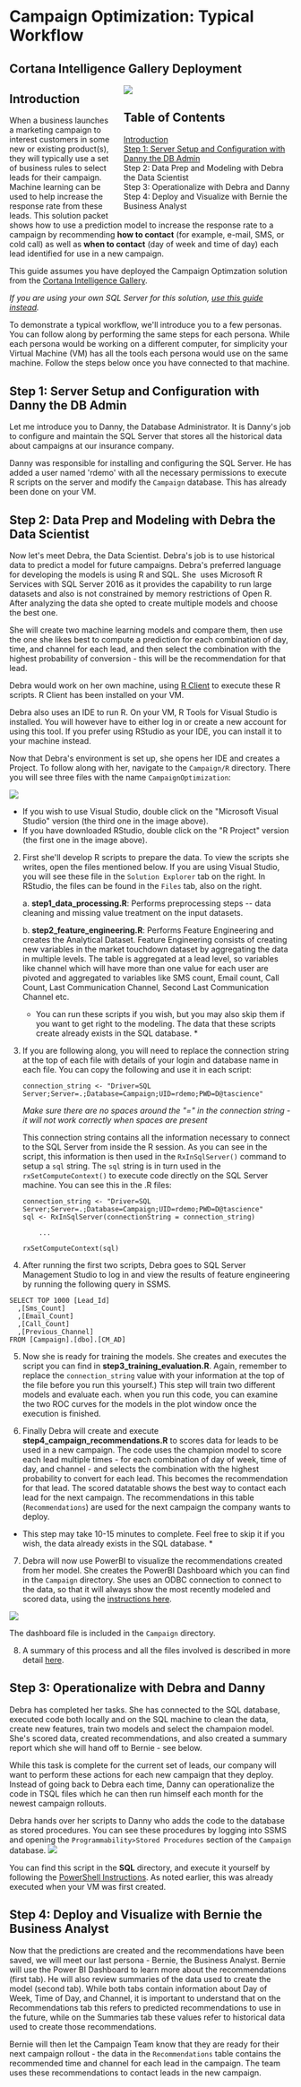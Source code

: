 <h1>Campaign Optimization:
Typical Workflow </h1>
<h2> Cortana Intelligence Gallery Deployment</h2>

<div style="width:300px; float:right; padding-left:20px">
<img src="../Images/management.png" >
<h2>Table of Contents</h2>
<ul style=" list-style-type:none; padding:0; margin-left:0px;">
<li><a href="#introduction">Introduction</a></li>
<li><a href="#step1">Step 1: Server Setup and Configuration with Danny the DB Admin</a></li>
<li><a hrf="#step2">Step 2: Data Prep and Modeling with Debra the Data Scientist</a></li>
<li><a hrf="#>step3">Step 3: Operationalize with Debra and Danny</a></li>
<li><a hrf="#step4">Step 4: Deploy and Visualize with Bernie the Business Analyst </a></li>
</div>

## Introduction
When a business launches a marketing campaign to interest customers in some new or existing product(s), they will typically use  a set of  business rules to select leads for their campaign.  Machine learning can be used to help increase the response rate from these leads.   This solution packet shows how to use a prediction model to increase the response rate to a campaign by recommending  **how to contact** (for example, e-mail, SMS, or cold call) as well as **when to contact** (day of week and time of day) each lead identified for use in a new campaign.

This guide assumes you have deployed the Campaign Optimzation solution from the [Cortana Intelligence Gallery](https://gallery.cortanaintelligence.com/Solution/e992f8c1b29f4df897301d11796f9e7c). 

*If you are using your own SQL Server for this solution, [use this guide instead](Typical_Workflow.md).*

To demonstrate a typical workflow, we'll introduce you to a few personas.  You can follow along by performing the same steps for each persona.  While each persona would be working on a different computer, for simplicity your Virtual Machine (VM) has all the tools each persona would use on the same machine.  Follow the steps below once you have connected to that machine.

 <a name="step1" id="step1"></a>
## Step 1: Server Setup and Configuration with Danny the DB Admin

Let me introduce you to  Danny, the Database Administrator. It is Danny's job to configure and maintain the SQL Server that stores all the historical data about campaigns at our insurance company.  

Danny was responsible for installing and configuring the SQL Server.  He has added a user named 'rdemo' with all the necessary permissions to execute R scripts on the server and modify the `Campaign` database.  This has already been done on your VM.

 <a name="step2" id="step2"></a>
## Step 2: Data Prep and Modeling with Debra the Data Scientist

Now let's meet Debra, the Data Scientist. Debra's job is to use historical data to predict a model for future campaigns. Debra's preferred language for developing the models is using R and SQL. She  uses Microsoft R Services with SQL Server 2016 as it provides the capability to run large datasets and also is not constrained by memory restrictions of Open R.  After analyzing the data she opted to create multiple models and choose the best one.  

She will create two machine learning models and compare them, then use the one she likes best to compute a prediction for each combination of day, time, and channel for each lead, and then select the combination with the highest probability of conversion - this will be the recommendation for that lead.  

Debra would work on her own machine, using  [R Client](https://msdn.microsoft.com/en-us/microsoft-r/install-r-client-windows) to execute these R scripts. R Client has been installed on your VM.

Debra also uses an IDE to run R.  On your VM, R Tools for Visual Studio is installed.  You will however have to either log in or create a new account for using this tool.  If you prefer using RStudio as your IDE, you can install it to your machine instead.


Now that Debra's environment is set up, she  opens her IDE and creates a Project.  To follow along with her, navigate to the `Campaign/R` directory.  There you will see three files with the name `CampaignOptimization`:

<img src="../Images/project.png">


* If you wish to use Visual Studio, double click on the "Microsoft Visual Studio" version (the third one in the image above).
* If you have downloaded RStudio, double click on the "R Project" version (the first one in the image above).


2.  First she'll develop R scripts to prepare the data.  To view the scripts she writes, open the files mentioned below.  If you are using Visual Studio, you will see these file in the `Solution Explorer` tab on the right.  In RStudio, the files can be found in the `Files` tab, also on the right.



    a.	**step1_data_processing.R**:  Performs preprocessing steps -- data cleaning and missing value treatment on the input datasets. 

    b.	**step2_feature_engineering.R**:  Performs Feature Engineering and creates the Analytical Dataset.   Feature Engineering consists of creating new variables in the market touchdown dataset by aggregating the data in multiple levels.  The table is aggregated at a lead level, so variables like channel which will have more than one value for each user are pivoted and aggregated to variables like SMS count, Email count, Call Count, Last Communication Channel, Second Last Communication Channel etc.
    
    * You can run these scripts if you wish, but you may also skip them if you want to get right to the modeling.  The data that these scripts create already exists in the SQL database. * 

3.  If you are following along, you will need to replace the connection string at the top of each file with details of your login and database name in each file.  You can copy the following and use it in each script:
   
    ```
    connection_string <- "Driver=SQL Server;Server=.;Database=Campaign;UID=rdemo;PWD=D@tascience"
    ```

    *Make sure there are no spaces around the "=" in the connection string - it will not work correctly when spaces are present*

    This connection string contains all the information necessary to connect to the SQL Server from inside the R session. As you can see in the script, this information is then used in the `RxInSqlServer()` command to setup a `sql` string.  The `sql` string is in turn used in the `rxSetComputeContext()` to execute code directly on the SQL Server machine.  You can see this in the .R files:

    ```
    connection_string <- "Driver=SQL Server;Server=.;Database=Campaign;UID=rdemo;PWD=D@tascience"
    sql <- RxInSqlServer(connectionString = connection_string)

        ...

    rxSetComputeContext(sql)
    ```

    
 4.  After running the first two scripts, Debra goes to SQL Server Management Studio to log in and view the results of feature engineering by running the following query in SSMS.

  ```
  SELECT TOP 1000 [Lead_Id]
    ,[Sms_Count]
    ,[Email_Count]
    ,[Call_Count]
    ,[Previous_Channel]
  FROM [Campaign].[dbo].[CM_AD]
  ```

5.  Now she is ready for training the models.  She creates and executes the script you can find in **step3_training_evaluation.R**. Again, remember to replace the `connection_string` value with your information at the top of the file before you run this yourself.)  This step will train two different models and evaluate each.  when you run this code, you can examine the two ROC curves for the models in the plot window once the execution is finished.

6.  Finally Debra will create and execute **step4_campaign_recommendations.R** to scores data for leads to be used in a new campaign. The code uses the champion model to score each lead multiple times - for each combination of day of week, time of day, and channel - and selects the combination with the highest probability to convert for each lead.  This becomes the recommendation for that lead.  The scored datatable shows the best way to contact each lead for the next campaign. The recommendations in this table (`Recommendations`) are used for the next campaign the company wants to deploy.

  * This step may take 10-15 minutes to complete.  Feel free to skip it if you wish, the data already exists in the SQL database. *

7.  Debra will now use PowerBI to visualize the recommendations created from her model.  She creates the PowerBI Dashboard which you can find in the `Campaign` directory.  She uses an ODBC connection to connect to the data, so that it will always show the most recently modeled and scored data, using the [instructions here](Visualize_Results.md).

<img src="../Images/visualize.png">

The dashboard file is included in the `Campaign` directory.

8.  A summary of this process and all the files involved is described in more detail [here](../data-scientist.md).

 <a name="step3" id="step3"></a>
## Step 3: Operationalize with Debra and Danny

Debra has completed her tasks.  She has connected to the SQL database, executed code both locally and on the SQL machine to clean the data, create new features, train two models and select the champaion model. She's scored data, created recommendations, and also created a summary report which she will hand off to Bernie - see below.

While this task is complete for the current set of leads, our company will want to perform these actions for each new campaign that they deploy.  Instead of going back to Debra each time, Danny can operationalize the code in TSQL files which he can then run himself each month for the newest campaign rollouts.

Debra hands over her scripts to Danny who adds the code to the database as stored procedures.  You can see these procedures by logging into SSMS and opening the `Programmability>Stored Procedures` section of the `Campaign` database.
<img src="../Images/storedproc.png">

You can find this script in the **SQL** directory, and execute it yourself by following the [PowerShell Instructions](Powershell_Instructions.md).  As noted earlier, this was already executed when your VM was first created.  

 <a name="step4" id="step4"></a>
## Step 4: Deploy and Visualize with Bernie the Business Analyst 

Now that the predictions are created and the recommendations have been saved, we will meet our last persona - Bernie, the Business Analyst. Bernie will use the Power BI Dashboard to learn more about the recommendations (first tab). He will also review summaries of the data used to create the model (second tab).  While both tabs contain information about Day of Week, Time of Day, and Channel, it is important to understand that on the Recommendations tab this refers to predicted recommendations to use in the future, while on the Summaries tab these values refer to historical data used to create those recommendations.  

Bernie will then let the Campaign Team know that they are ready for their next campaign rollout - the data in the `Recommendations` table contains the recommended time and channel for each lead in the campaign.  The team uses these recommendations to contact leads in the new campaign.
